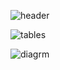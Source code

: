 ![header](C:\Users\Laptop\Downloads\header.png)

![tables](C:\Users\Laptop\Downloads\tables.png)

![diagrm](C:\Users\Laptop\Downloads\diagram.png)
